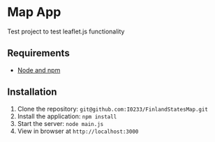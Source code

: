 # Map App
Test project to test leaflet.js functionality

## Requirements
- [Node and npm](http://nodejs.org)

## Installation
1. Clone the repository: `git@github.com:I0233/FinlandStatesMap.git`
2. Install the application: `npm install`
3. Start the server: `node main.js`
4. View in browser at `http://localhost:3000`
